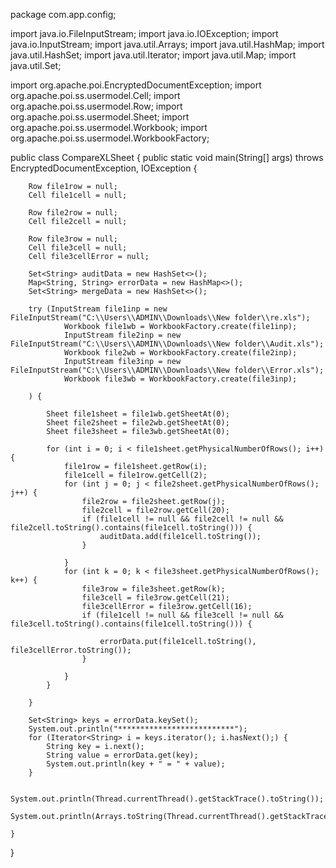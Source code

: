 package com.app.config;

import java.io.FileInputStream;
import java.io.IOException;
import java.io.InputStream;
import java.util.Arrays;
import java.util.HashMap;
import java.util.HashSet;
import java.util.Iterator;
import java.util.Map;
import java.util.Set;

import org.apache.poi.EncryptedDocumentException;
import org.apache.poi.ss.usermodel.Cell;
import org.apache.poi.ss.usermodel.Row;
import org.apache.poi.ss.usermodel.Sheet;
import org.apache.poi.ss.usermodel.Workbook;
import org.apache.poi.ss.usermodel.WorkbookFactory;

public class CompareXLSheet {
	public static void main(String[] args) throws EncryptedDocumentException, IOException {

		Row file1row = null;
		Cell file1cell = null;

		Row file2row = null;
		Cell file2cell = null;

		Row file3row = null;
		Cell file3cell = null;
		Cell file3cellError = null;

		Set<String> auditData = new HashSet<>();
		Map<String, String> errorData = new HashMap<>();
		Set<String> mergeData = new HashSet<>();

		try (InputStream file1inp = new FileInputStream("C:\\Users\\ADMIN\\Downloads\\New folder\\re.xls");
				Workbook file1wb = WorkbookFactory.create(file1inp);
				InputStream file2inp = new FileInputStream("C:\\Users\\ADMIN\\Downloads\\New folder\\Audit.xls");
				Workbook file2wb = WorkbookFactory.create(file2inp);
				InputStream file3inp = new FileInputStream("C:\\Users\\ADMIN\\Downloads\\New folder\\Error.xls");
				Workbook file3wb = WorkbookFactory.create(file3inp);

		) {

			Sheet file1sheet = file1wb.getSheetAt(0);
			Sheet file2sheet = file2wb.getSheetAt(0);
			Sheet file3sheet = file3wb.getSheetAt(0);

			for (int i = 0; i < file1sheet.getPhysicalNumberOfRows(); i++) {
				file1row = file1sheet.getRow(i);
				file1cell = file1row.getCell(2);
				for (int j = 0; j < file2sheet.getPhysicalNumberOfRows(); j++) {
					file2row = file2sheet.getRow(j);
					file2cell = file2row.getCell(20);
					if (file1cell != null && file2cell != null && file2cell.toString().contains(file1cell.toString())) {
						auditData.add(file1cell.toString());
					}

				}
				for (int k = 0; k < file3sheet.getPhysicalNumberOfRows(); k++) {
					file3row = file3sheet.getRow(k);
					file3cell = file3row.getCell(21);
					file3cellError = file3row.getCell(16);
					if (file1cell != null && file3cell != null && file3cell.toString().contains(file1cell.toString())) {

						errorData.put(file1cell.toString(), file3cellError.toString());
					}

				}
			}

		}

		Set<String> keys = errorData.keySet();
		System.out.println("**************************");
		for (Iterator<String> i = keys.iterator(); i.hasNext();) {
			String key = i.next();
			String value = errorData.get(key);
			System.out.println(key + " = " + value);
		}

		System.out.println(Thread.currentThread().getStackTrace().toString());
		System.out.println(Arrays.toString(Thread.currentThread().getStackTrace()));

	}

}
